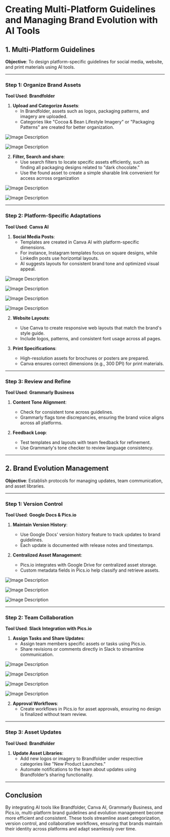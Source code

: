 # Creating Multi-Platform Guidelines and Managing Brand Evolution with AI Tools

## 1. Multi-Platform Guidelines
**Objective**: To design platform-specific guidelines for social media, website, and print materials using AI tools.

---

### Step 1: Organize Brand Assets
**Tool Used**: **Brandfolder**

1. **Upload and Categorize Assets**:
   - In Brandfolder, assets such as logos, packaging patterns, and imagery are uploaded.
   - Categories like "Cocoa & Bean Lifestyle Imagery" or "Packaging Patterns" are created for better organization.  

![Image Description](https://github.com/nikbearbrown/INFO-7375-Branding-and-AI/blob/main/Appendix/Module4/Images/Exercise4.3(1).png)



![Image Description](https://github.com/nikbearbrown/INFO-7375-Branding-and-AI/blob/main/Appendix/Module4/Images/Exercise4.3(2).png)



2. **Filter, Search and share**:
   - Use search filters to locate specific assets efficiently, such as finding all packaging designs related to "dark chocolate."
   - Use the found asset to create a simple sharable link convenient for access acrross organization



![Image Description](https://github.com/nikbearbrown/INFO-7375-Branding-and-AI/blob/main/Appendix/Module4/Images/Exercise4.3(3).png)




![Image Description](https://github.com/nikbearbrown/INFO-7375-Branding-and-AI/blob/main/Appendix/Module4/Images/Exercise4.3(4).png)



---

### Step 2: Platform-Specific Adaptations
**Tool Used**: **Canva AI**

1. **Social Media Posts**:
   - Templates are created in Canva AI with platform-specific dimensions.
   - For instance, Instagram templates focus on square designs, while LinkedIn posts use horizontal layouts.
   - AI suggests layouts for consistent brand tone and optimized visual appeal.


![Image Description](https://github.com/nikbearbrown/INFO-7375-Branding-and-AI/blob/main/Appendix/Module4/Images/Exercise4.3_canva(1).png)


![Image Description](https://github.com/nikbearbrown/INFO-7375-Branding-and-AI/blob/main/Appendix/Module4/Images/Exercise4.3_canva(2).png)


![Image Description](https://github.com/nikbearbrown/INFO-7375-Branding-and-AI/blob/main/Appendix/Module4/Images/Exercise4.3_canva(3).png)


![Image Description](https://github.com/nikbearbrown/INFO-7375-Branding-and-AI/blob/main/Appendix/Module4/Images/Exercise4.3_canva(4).png)


2. **Website Layouts**:
   - Use Canva to create responsive web layouts that match the brand's style guide.
   - Include logos, patterns, and consistent font usage across all pages.

3. **Print Specifications**:
   - High-resolution assets for brochures or posters are prepared.
   - Canva ensures correct dimensions (e.g., 300 DPI) for print materials.

---

### Step 3: Review and Refine
**Tool Used**: **Grammarly Business**

1. **Content Tone Alignment**:
   - Check for consistent tone across guidelines.
   - Grammarly flags tone discrepancies, ensuring the brand voice aligns across all platforms.  


2. **Feedback Loop**:
   - Test templates and layouts with team feedback for refinement.
   - Use Grammarly's tone checker to review language consistency.

---

## 2. Brand Evolution Management
**Objective**: Establish protocols for managing updates, team communication, and asset libraries.

---

### Step 1: Version Control
**Tool Used**: **Google Docs & Pics.io**

1. **Maintain Version History**:
   - Use Google Docs' version history feature to track updates to brand guidelines.
   - Each update is documented with release notes and timestamps.  


2. **Centralized Asset Management**:
   - Pics.io integrates with Google Drive for centralized asset storage.
   - Custom metadata fields in Pics.io help classify and retrieve assets.  


![Image Description](https://github.com/nikbearbrown/INFO-7375-Branding-and-AI/blob/main/Appendix/Module4/Images/Exercise4.4_picsio(1).png)


![Image Description](https://github.com/nikbearbrown/INFO-7375-Branding-and-AI/blob/main/Appendix/Module4/Images/Exercise4.4_picsio(2).png)


![Image Description](https://github.com/nikbearbrown/INFO-7375-Branding-and-AI/blob/main/Appendix/Module4/Images/Exercise4.4_picsio(3).png)

---

### Step 2: Team Collaboration
**Tool Used**: **Slack Integration with Pics.io**

1. **Assign Tasks and Share Updates**:
   - Assign team members specific assets or tasks using Pics.io.
   - Share revisions or comments directly in Slack to streamline communication.  



![Image Description](https://github.com/nikbearbrown/INFO-7375-Branding-and-AI/blob/main/Appendix/Module4/Images/Exercise4.4_picsio(4).png)



![Image Description](https://github.com/nikbearbrown/INFO-7375-Branding-and-AI/blob/main/Appendix/Module4/Images/Exercise4.4_picsio(5).png)



![Image Description](https://github.com/nikbearbrown/INFO-7375-Branding-and-AI/blob/main/Appendix/Module4/Images/Exercise4.4_picsio(6).png)



![Image Description](https://github.com/nikbearbrown/INFO-7375-Branding-and-AI/blob/main/Appendix/Module4/Images/Exercise4.4_picsio(7).png)





2. **Approval Workflows**:
   - Create workflows in Pics.io for asset approvals, ensuring no design is finalized without team review.


---

### Step 3: Asset Updates
**Tool Used**: **Brandfolder**

1. **Update Asset Libraries**:
   - Add new logos or imagery to Brandfolder under respective categories like "New Product Launches."
   - Automate notifications to the team about updates using Brandfolder’s sharing functionality.  


---


## Conclusion
By integrating AI tools like Brandfolder, Canva AI, Grammarly Business, and Pics.io, multi-platform brand guidelines and evolution management become more efficient and consistent. These tools streamline asset categorization, version control, and collaborative workflows, ensuring that brands maintain their identity across platforms and adapt seamlessly over time.
